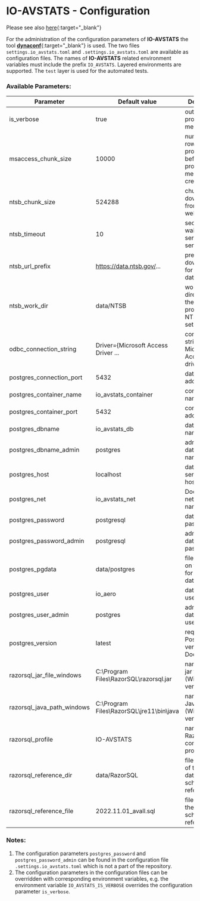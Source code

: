 # IO-AVSTATS - Configuration

Please see also [here](https://github.com/io-aero/io-avstats-db/blob/main/docs/config_io_avstats.md){:target="_blank"}

For the administration of the configuration parameters of **IO-AVSTATS** the tool [**dynaconf**](https://www.dynaconf.com){:target="_blank"} is used.
The two files `settings.io_avstats.toml` and `.settings.io_avstats.toml` are available as configuration files.
The names of **IO-AVSTATS** related environment variables must include the prefix `IO_AVSTATS`.
Layered environments are supported.
The `test` layer is used for the automated tests.

### Available Parameters:

| Parameter                  | Default value                                 | Description                                                   |
|----------------------------|-----------------------------------------------|---------------------------------------------------------------|
| is_verbose                 | true                                          | output of progress messages                                   |
| msaccess_chunk_size        | 10000                                         | number of rows processed before a progress message is created |
| ntsb_chunk_size            | 524288                                        | chunk size for download from NTSB website                     |
| ntsb_timeout               | 10                                            | seconds to wait for the server to send data                   |
| ntsb_url_prefix            | https://data.ntsb.gov/...                     | prefix of the download link for the NTSB data sets            |
| ntsb_work_dir              | data/NTSB                                     | working directory for the processing of NTSB data sets        |
| odbc_connection_string     | Driver={Microsoft Access Driver ...           | connection string for the Microsoft Access ODBC driver        |
| postgres_connection_port   | 5432                                          | databasse IP address                                          |
| postgres_container_name    | io_avstats_container                          | container name                                                |
| postgres_container_port    | 5432                                          | container IP address                                          |
| postgres_dbname            | io_avstats_db                                 | database name                                                 |
| postgres_dbname_admin      | postgres                                      | administration database name                                  |
| postgres_host              | localhost                                     | database server hostname                                      |
| postgres_net               | io_avstats_net                                | Docker network name                                           |
| postgres_password          | postgresql                                    | database password                                             |
| postgres_password_admin    | postgresql                                    | administration database password                              |
| postgres_pgdata            | data/postgres                                 | file directory on the host for the database files             |
| postgres_user              | io_aero                                       | database username                                             |
| postgres_user_admin        | postgres                                      | administration database username                              |
| postgres_version           | latest                                        | requested PostgreSQL version from DockerHub                   |
| razorsql_jar_file_windows  | C:\\Program Files\\RazorSQL\\razorsql.jar     | name of the jar file (Windows version)                        |
| razorsql_java_path_windows | C:\\Program Files\\RazorSQL\\jre11\\bin\\java | name of the Java file (Windows version)                       |
| razorsql_profile           | IO-AVSTATS                                    | name of the RazorSQL connection profile                       |
| razorsql_reference_dir     | data/RazorSQL                                 | file directory of the database schema reference file          |
| razorsql_reference_file    | 2022.11.01_avall.sql                          | file name of the database schema reference file               |

### Notes:

1. The configuration parameters `postgres_password` and `postgres_password_admin` can be found in the configuration file `.settings.io_avstats.toml` which is not a part of the repository.
2. The configuration parameters in the configuration files can be overridden with corresponding environment variables, e.g. the environment variable `IO_AVSTATS_IS_VERBOSE` overrides the configuration parameter `is_verbose`. 
